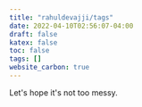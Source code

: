 ```yaml
---
title: "rahuldevajji/tags"
date: 2022-04-10T02:56:07-04:00
draft: false
katex: false
toc: false
tags: []
website_carbon: true
---
```


Let's hope it's not too messy.



